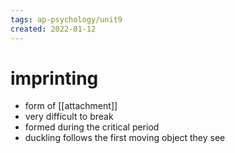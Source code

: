 ```yaml
---
tags: ap-psychology/unit9 
created: 2022-01-12
---
```


# imprinting

- form of [[attachment]]
- very difficult to break
- formed during the critical period
- duckling follows the first moving object they see

<!---->